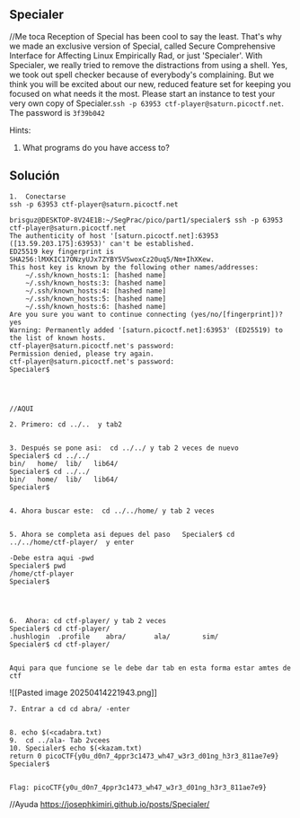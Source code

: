## Specialer

//Me toca
Reception of Special has been cool to say the least. That's why we made an exclusive version of Special, called Secure Comprehensive Interface for Affecting Linux Empirically Rad, or just 'Specialer'. With Specialer, we really tried to remove the distractions from using a shell. Yes, we took out spell checker because of everybody's complaining. But we think you will be excited about our new, reduced feature set for keeping you focused on what needs it the most. Please start an instance to test your very own copy of Specialer.`ssh -p 63953 ctf-player@saturn.picoctf.net`. The password is `3f39b042`


Hints:
1. What programs do you have access to?



## Solución
```
1.  Conectarse
ssh -p 63953 ctf-player@saturn.picoctf.net

brisguz@DESKTOP-8V24E1B:~/SegPrac/pico/part1/specialer$ ssh -p 63953 ctf-player@saturn.picoctf.net
The authenticity of host '[saturn.picoctf.net]:63953 ([13.59.203.175]:63953)' can't be established.
ED25519 key fingerprint is SHA256:lMXKIC17ONzyUJx7ZYBY5VSwoxCz20uq5/Nm+IhXKew.
This host key is known by the following other names/addresses:
    ~/.ssh/known_hosts:1: [hashed name]
    ~/.ssh/known_hosts:3: [hashed name]
    ~/.ssh/known_hosts:4: [hashed name]
    ~/.ssh/known_hosts:5: [hashed name]
    ~/.ssh/known_hosts:6: [hashed name]
Are you sure you want to continue connecting (yes/no/[fingerprint])? yes
Warning: Permanently added '[saturn.picoctf.net]:63953' (ED25519) to the list of known hosts.
ctf-player@saturn.picoctf.net's password:
Permission denied, please try again.
ctf-player@saturn.picoctf.net's password:
Specialer$




//AQUI

2. Primero: cd ../..  y tab2


3. Después se pone asi:  cd ../../ y tab 2 veces de nuevo 
Specialer$ cd ../../
bin/   home/  lib/   lib64/
Specialer$ cd ../../
bin/   home/  lib/   lib64/
Specialer$


4. Ahora buscar este:  cd ../../home/ y tab 2 veces


5. Ahora se completa asi depues del paso   Specialer$ cd ../../home/ctf-player/  y enter

-Debe estra aqui -pwd
Specialer$ pwd
/home/ctf-player
Specialer$




6.  Ahora: cd ctf-player/ y tab 2 veces
Specialer$ cd ctf-player/
.hushlogin  .profile    abra/       ala/        sim/
Specialer$ cd ctf-player/


Aqui para que funcione se le debe dar tab en esta forma estar amtes de ctf
```

![[Pasted image 20250414221943.png]]


```
7. Entrar a cd cd abra/ -enter


8. echo $(<cadabra.txt)
9.  cd ../ala- Tab 2vcees
10. Specialer$ echo $(<kazam.txt)
return 0 picoCTF{y0u_d0n7_4ppr3c1473_wh47_w3r3_d01ng_h3r3_811ae7e9}
Specialer$


Flag: picoCTF{y0u_d0n7_4ppr3c1473_wh47_w3r3_d01ng_h3r3_811ae7e9}

```

//Ayuda
https://josephkimiri.github.io/posts/Specialer/